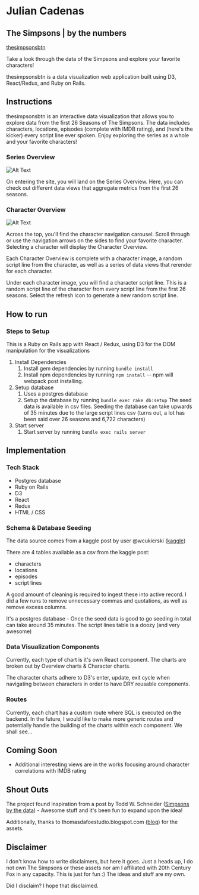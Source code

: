# Julian Cadenas
## The Simpsons | by the numbers

[thesimpsonsbtn][simpsonsbtn]

Take a look through the data of the Simpsons and explore your favorite characters!

thesimpsonsbtn is a data visualization web application built using D3, React/Redux, and Ruby on Rails.

[simpsonsbtn]: http://www.thesimpsonsbtn.com/#/
[kaggle]: https://www.kaggle.com/wcukierski/the-simpsons-by-the-data
[todd]: http://toddwschneider.com/posts/the-simpsons-by-the-data/
[dafoe]: http://thomasdafoestudio.blogspot.com/2016/05/the-simpsons-characters-png-pack.html

## Instructions

thesimpsonsbtn is an interactive data visualization that allows you to explore data from the first 26 Seasons of The Simpsons.  The data includes characters, locations, episodes (complete with IMDB rating), and (here's the kicker) every script line ever spoken.  Enjoy exploring the series as a whole and your favorite characters!

### Series Overview

![Alt Text](https://media.giphy.com/media/l378jVfwhXhDjZIWs/giphy.gif)

On entering the site, you will land on the Series Overview.  Here, you can check out different data views that aggregate metrics from the first 26 seasons.

### Character Overview

![Alt Text](https://media.giphy.com/media/3ov9jTiY0t5RCdXxTO/giphy.gif)

Across the top, you'll find the character navigation carousel. Scroll through or use the navigation arrows on the sides to find your favorite character. Selecting a character will display the Character Overview.

Each Character Overview is complete with a character image, a random script line from the character, as well as a series of data views that rerender for each character.

Under each character image, you will find a character script line. This is a random script line of the character from every script line from the first 26 seasons. Select the refresh icon to generate a new random script line.

## How to run

### Steps to Setup

This is a Ruby on Rails app with React / Redux, using D3 for the DOM manipulation for the visualizations

1. Install Dependencies
    1. Install gem dependencies by running `bundle install`
    2. Install npm dependencies by running `npm install` -- npm will webpack post installing.
2. Setup database
    1.  Uses a postgres database
    2.  Setup the database by running `bundle exec rake db:setup`
        The seed data is available in csv files. Seeding the database can take upwards of 35 minutes due to the large script lines csv (turns out, a lot has been said over 26 seasons and 6,722 characters)
3. Start server
    1. Start server by running `bundle exec rails server`

## Implementation
### Tech Stack
* Postgres database
* Ruby on Rails
* D3
* React
* Redux
* HTML / CSS


### Schema & Database Seeding

The data source comes from a kaggle post by user @wcukierski ([kaggle][kaggle])

There are 4 tables available as a csv from the kaggle post:
- characters
- locations
- episodes
- script lines

A good amount of cleaning is required to ingest these into active record. I did a few runs to remove unnecessary commas and quotations, as well as remove excess columns.

It's a postgres database - Once the seed data is good to go seeding in total can take around 35 minutes.  The script lines table is a doozy (and very awesome)

### Data Visualization Components

Currently, each type of chart is it's own React component.  The charts are broken out by Overview charts & Character charts.

The character charts adhere to D3's enter, update, exit cycle when navigating between characters in order to have DRY reusable components.

### Routes

Currently, each chart has a custom route where SQL is executed on the backend.  In the future, I would like to make more generic routes and potentially handle the building of the charts within each component. We shall see...

## Coming Soon

* Additional interesting views are in the works focusing around character correlations with IMDB rating

## Shout Outs

The project found inspiration from a post by Todd W. Schneider ([Simpsons by the data][todd]) - Awesome stuff and it's been fun to expand upon the idea!

Additionally, thanks to thomasdafoestudio.blogspot.com ([blog][dafoe]) for the assets.

## Disclaimer

I don't know how to write disclaimers, but here it goes.  Just a heads up, I do not own The Simpsons or these assets nor am I affiliated with 20th Century Fox in any capacity.  This is just for fun :)  The ideas and stuff are my own.

Did I disclaim? I hope that disclaimed.
